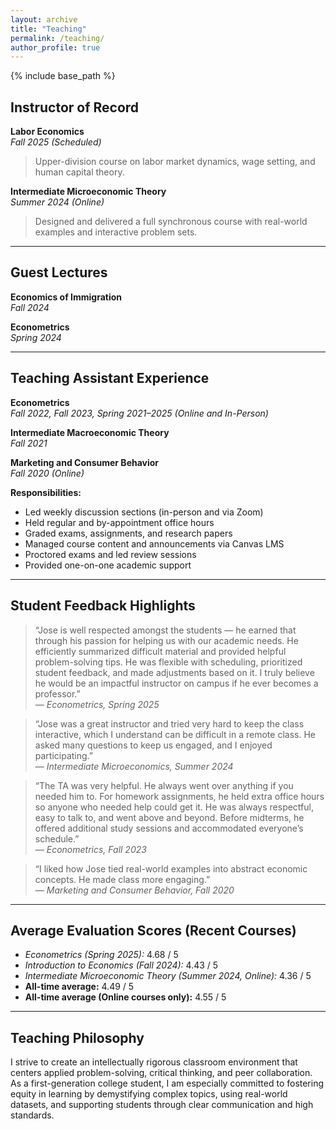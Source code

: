 ```yaml
---
layout: archive
title: "Teaching"
permalink: /teaching/
author_profile: true
---
```


{% include base_path %}

## Instructor of Record

**Labor Economics**  
*Fall 2025 (Scheduled)*  
> Upper-division course on labor market dynamics, wage setting, and human capital theory.

**Intermediate Microeconomic Theory**  
*Summer 2024 (Online)*  
> Designed and delivered a full synchronous course with real-world examples and interactive problem sets.

---

## Guest Lectures

**Economics of Immigration**  
*Fall 2024*

**Econometrics**  
*Spring 2024*

---

## Teaching Assistant Experience

**Econometrics**  
*Fall 2022, Fall 2023, Spring 2021–2025 (Online and In-Person)*

**Intermediate Macroeconomic Theory**  
*Fall 2021*

**Marketing and Consumer Behavior**  
*Fall 2020 (Online)*

**Responsibilities:**  
- Led weekly discussion sections (in-person and via Zoom)  
- Held regular and by-appointment office hours  
- Graded exams, assignments, and research papers  
- Managed course content and announcements via Canvas LMS  
- Proctored exams and led review sessions  
- Provided one-on-one academic support

---

## Student Feedback Highlights

> “Jose is well respected amongst the students — he earned that through his passion for helping us with our academic needs. He efficiently summarized difficult material and provided helpful problem-solving tips. He was flexible with scheduling, prioritized student feedback, and made adjustments based on it. I truly believe he would be an impactful instructor on campus if he ever becomes a professor.”  
> — *Econometrics, Spring 2025*

> “Jose was a great instructor and tried very hard to keep the class interactive, which I understand can be difficult in a remote class. He asked many questions to keep us engaged, and I enjoyed participating.”  
> — *Intermediate Microeconomics, Summer 2024*

> “The TA was very helpful. He always went over anything if you needed him to. For homework assignments, he held extra office hours so anyone who needed help could get it. He was always respectful, easy to talk to, and went above and beyond. Before midterms, he offered additional study sessions and accommodated everyone’s schedule.”  
> — *Econometrics, Fall 2023*

> “I liked how Jose tied real-world examples into abstract economic concepts. He made class more engaging.”  
> — *Marketing and Consumer Behavior, Fall 2020*

---

## Average Evaluation Scores (Recent Courses)

- *Econometrics (Spring 2025):* 4.68 / 5  
- *Introduction to Economics (Fall 2024):* 4.43 / 5  
- *Intermediate Microeconomic Theory (Summer 2024, Online):* 4.36 / 5  
- **All-time average:** 4.49 / 5  
- **All-time average (Online courses only):** 4.55 / 5

---

## Teaching Philosophy

I strive to create an intellectually rigorous classroom environment that centers applied problem-solving, critical thinking, and peer collaboration. As a first-generation college student, I am especially committed to fostering equity in learning by demystifying complex topics, using real-world datasets, and supporting students through clear communication and high standards.
